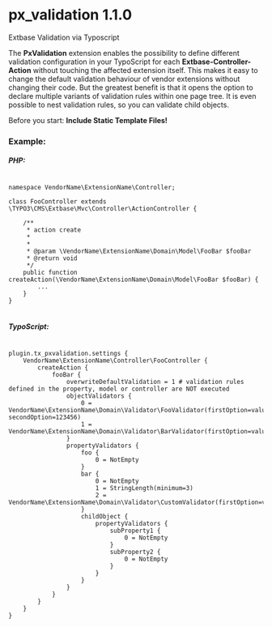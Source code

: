 # px_validation 1.1.0
Extbase Validation via Typoscript

The **PxValidation** extension enables the possibility to define different validation configuration in
your TypoScript for each **Extbase-Controller-Action** without touching the affected extension itself. This makes 
it easy to change the default validation behaviour of vendor extensions without changing their code. But the greatest 
benefit is that it opens the option to declare multiple variants of validation rules within one page tree.
It is even possible to nest validation rules, so you can validate child objects.

Before you start: __Include Static Template Files!__

### Example:
##### PHP:
<pre>
<code class="php">
namespace VendorName\ExtensionName\Controller;

class FooController extends \TYPO3\CMS\Extbase\Mvc\Controller\ActionController {
    
    /**
     * action create
     *
     *
     * @param \VendorName\ExtensionName\Domain\Model\FooBar $fooBar
     * @return void
     */
    public function createAction(\VendorName\ExtensionName\Domain\Model\FooBar $fooBar) {
        ...       
    }
}
</code>
</pre>

##### TypoScript:
<pre>
<code class="typoscript">
plugin.tx_pxvalidation.settings {
    VendorName\ExtensionName\Controller\FooController {
        createAction {
            fooBar {
                overwriteDefaultValidation = 1 # validation rules defined in the property, model or controller are NOT executed
                objectValidators {
                    0 = VendorName\ExtensionName\Domain\Validator\FooValidator(firstOption=value1, secondOption=123456)
                    1 = VendorName\ExtensionName\Domain\Validator\BarValidator(firstOption=value1)
                }
                propertyValidators {
                    foo {
                        0 = NotEmpty
                    }
                    bar {
                        0 = NotEmpty
                        1 = StringLength(minimum=3)
                        2 = VendorName\ExtensionName\Domain\Validator\CustomValidator(firstOption=value1)
                    }
                    childObject {
                        propertyValidators {
                            subProperty1 {
                                0 = NotEmpty
                            }
                            subProperty2 {
                                0 = NotEmpty
                            }
                        }
                    }
                }
            }
        }
    }
}
</code>
</pre>